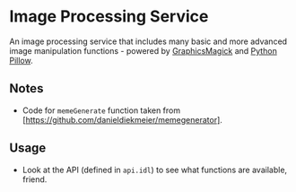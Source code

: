 # Image Processing Service

An image processing service that includes many basic and more advanced image manipulation functions - powered by [GraphicsMagick](http://www.graphicsmagick.org/) and [Python Pillow](https://python-pillow.github.io/).

## Notes

 * Code for `memeGenerate` function taken from [https://github.com/danieldiekmeier/memegenerator].

## Usage

 * Look at the API (defined in `api.idl`) to see what functions are available, friend.

